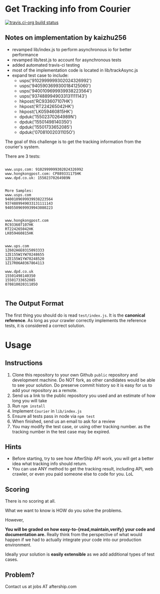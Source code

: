 # Get Tracking info from Courier
[![travis.ci-org build status](https://api.travis-ci.org/kaizhu256/aftership-challenge.svg?branch=unstable)](https://travis-ci.org/kaizhu256/aftership-challenge?branch=unstable)

## Notes on implementation by kaizhu256
- revamped lib/index.js to perform asynchronous io for better performance
- revamped lib/test.js to account for asynchronous tests
- added automated travis-ci testing
- most of the implementation code is located in lib/trackAsync.js
- expand test case to include:
  - usps('9102999999302024326992')
  - usps('9405903699300184125060')
  - usps('9400109699939938223564')
  - usps('9374889949033131111143')
  - hkpost('RC933607107HK')
  - hkpost('RT224265042HK')
  - hkpost('LK059460815HK')
  - dpduk('15502370264989N')
  - dpduk('15501498140350')
  - dpduk('15501733652085')
  - dpduk('07081002031105O')

The goal of this challenge is to get the tracking information from the courier's system.

There are 3 tests:

```

www.usps.com: 9102999999302024326992
www.hongkongpost.com: CP889331175HK
www.dpd.co.uk: 15502370264989N


More Samples:
www.usps.com
9400109699939938223564
9374889949033131111143
9405509699939943080223


www.hongkongpost.com
RC933607107HK
RT224265042HK
LK059460815HK


www.ups.com
1Z602A6E0315093333
1ZE155W1YW70248655
1ZE155W1YW70248520
1Z17R06A0367864113

www.dpd.co.uk
15501498140350
15501733652085
07081002031105O


```


## The Output Format

The first thing you should do is read `test/index.js`. It is the **canonical reference**. As long as your crawler correctly implements the reference tests, it is considered a correct solution.


# Usage

## Instructions

1. Clone this repository to your own Github `public` repository and development machine. Do NOT fork, as other candidates would be able to see your solution. Do preserve commit history so it is easy for us to add your repository as a remote.
2. Send us a link to the public repository you used and an estimate of how long you will take
3. Run `npm install`
4. Implement `Courier` in `lib/index.js`
5. Ensure all tests pass in node via `npm test`
6. When finished, send us an email to ask for a review
7. You may modify the test case, or using other tracking number. as the tracking number in the test case may be expired.

## Hints

* Before starting, try to see how AfterShip API work, you will get a better idea what tracking info should return.
* You can use ANY method to get the tracking result, including API, web crawler, or even you paid someone else to code for you. LoL

## Scoring

There is no scoring at all.

What we want to know is HOW do you solve the problems.

However,

**You will be graded on how easy-to-{read,maintain,verify} your code and documentation are.** Really think from the perspective of what would happen if we had to actually integrate your code into our production environment.

Ideally your solution is **easily extensible** as we add additional types of test cases.

## Problem?
Contact us at jobs AT aftership.com

